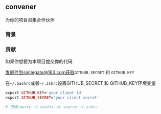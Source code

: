 ## convener

为你的项目召集合作伙伴

### 背景

### 贡献

如果你想要为本项目提交你的代码

发邮件到simlegate@163.com获取`GITHUB_SECRET` 和 `GITHUB_KEY`

在`~/.bashrc`或者`~/.zshrc`设置GITHUB_SECRET 和 GITHUB_KEY环境变量

```ruby
export GITHUB_KEY='your client id'
export GITHUB_SECRET='your client secret'

# 记得source ~/.bashrc or source ~/.zshrc
```
